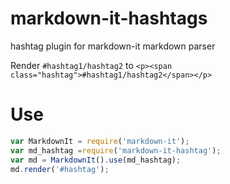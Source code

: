 # markdown-it-hashtags
hashtag plugin for markdown-it markdown parser

Render `#hashtag1/hashtag2` to `<p><span class="hashtag">#hashtag1/hashtag2</span></p>`

# Use

```javascript
var MarkdownIt = require('markdown-it');
var md_hashtag =require('markdown-it-hashtag');
var md = MarkdownIt().use(md_hashtag);
md.render('#hashtag'); 
```
